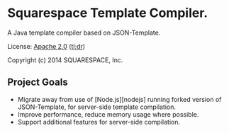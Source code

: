 
# Squarespace Template Compiler.

A Java template compiler based on JSON-Template.

License: [Apache 2.0](LICENSE) ([tl;dr][license-tldr])

Copyright (c) 2014 SQUARESPACE, Inc.

## Project Goals

 * Migrate away from use of [Node.js][nodejs] running forked version of
   JSON-Template, for server-side template compilation.
 * Improve performance, reduce memory usage where possible.
 * Support additional features for server-side compilation.


[license-tldr]: https://tldrlegal.com/license/apache-license-2.0-(apache-2.0) "Apache 2.0 tl;dr"

